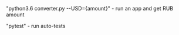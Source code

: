 
"python3.6 converter.py --USD={amount}"  - run an app and get RUB amount

"pytest" - run auto-tests
